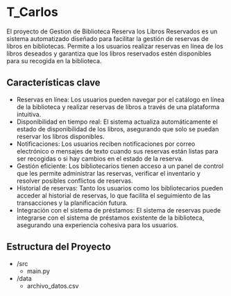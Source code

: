 # T_Carlos
El proyecto de Gestion de Biblioteca Reserva los Libros Reservados es un sistema automatizado diseñado para facilitar la gestión de reservas de libros en bibliotecas. Permite a los usuarios realizar reservas en línea de los libros deseados y garantiza que los libros reservados estén disponibles para su recogida en la biblioteca.

##  Características clave
- Reservas en línea: Los usuarios pueden navegar por el catálogo en línea de la biblioteca y realizar reservas de libros a través de una plataforma intuitiva.
- Disponibilidad en tiempo real: El sistema actualiza automáticamente el estado de disponibilidad de los libros, asegurando que solo se puedan reservar los libros disponibles.
- Notificaciones: Los usuarios reciben notificaciones por correo electrónico o mensajes de texto cuando sus reservas están listas para ser recogidas o si hay cambios en el estado de la reserva.
- Gestión eficiente: Los bibliotecarios tienen acceso a un panel de control que les permite administrar las reservas, verificar el inventario y resolver posibles conflictos de reservas.
- Historial de reservas: Tanto los usuarios como los bibliotecarios pueden acceder al historial de reservas, lo que facilita el seguimiento de las transacciones y la planificación futura.
- Integración con el sistema de préstamos: El sistema de reservas puede integrarse con el sistema de préstamos existente de la biblioteca, asegurando una experiencia cohesiva para los usuarios.

## Estructura del Proyecto
- /src
  - main.py
- /data
  - archivo_datos.csv
